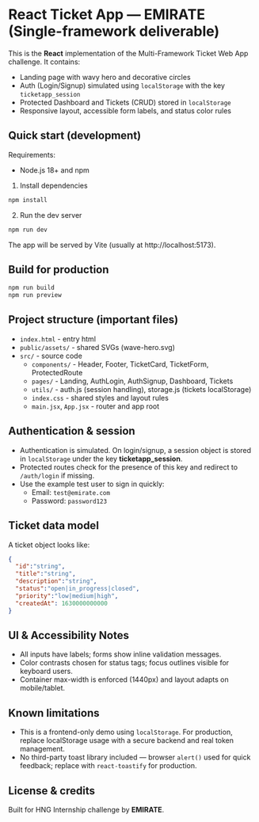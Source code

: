 # React Ticket App — EMIRATE (Single-framework deliverable)

This is the **React** implementation of the Multi-Framework Ticket Web App challenge.
It contains:
- Landing page with wavy hero and decorative circles
- Auth (Login/Signup) simulated using `localStorage` with the key `ticketapp_session`
- Protected Dashboard and Tickets (CRUD) stored in `localStorage`
- Responsive layout, accessible form labels, and status color rules

## Quick start (development)

Requirements:
- Node.js 18+ and npm

1. Install dependencies
```bash
npm install
```

2. Run the dev server
```bash
npm run dev
```

The app will be served by Vite (usually at http://localhost:5173).

## Build for production
```bash
npm run build
npm run preview
```

## Project structure (important files)
- `index.html` - entry html
- `public/assets/` - shared SVGs (wave-hero.svg)
- `src/` - source code
  - `components/` - Header, Footer, TicketCard, TicketForm, ProtectedRoute
  - `pages/` - Landing, AuthLogin, AuthSignup, Dashboard, Tickets
  - `utils/` - auth.js (session handling), storage.js (tickets localStorage)
  - `index.css` - shared styles and layout rules
  - `main.jsx`, `App.jsx` - router and app root

## Authentication & session
- Authentication is simulated. On login/signup, a session object is stored in `localStorage` under the key **ticketapp_session**.
- Protected routes check for the presence of this key and redirect to `/auth/login` if missing.
- Use the example test user to sign in quickly:
  - Email: `test@emirate.com`
  - Password: `password123`

## Ticket data model
A ticket object looks like:
```json
{ 
  "id":"string",
  "title":"string", 
  "description":"string", 
  "status":"open|in_progress|closed", 
  "priority":"low|medium|high", 
  "createdAt": 1630000000000 
}
```

## UI & Accessibility Notes
- All inputs have labels; forms show inline validation messages.
- Color contrasts chosen for status tags; focus outlines visible for keyboard users.
- Container max-width is enforced (1440px) and layout adapts on mobile/tablet.

## Known limitations
- This is a frontend-only demo using `localStorage`. For production, replace localStorage usage with a secure backend and real token management.
- No third-party toast library included — browser `alert()` used for quick feedback; replace with `react-toastify` for production.

## License & credits
Built for HNG Internship challenge by **EMIRATE**.
